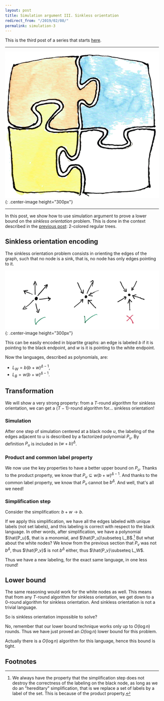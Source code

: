 ```yaml
---
layout: post
title: Simulation argument III. Sinkless orientation
redirect_from: "/2019/02/08/"
permalink: simulation-3
---
```


This is the third post of a series that starts [here](./simulation-1). 

---

![](assets/puzzle-3.png){: .center-image height="300px"}

---

In this post, we show how to use simulation argument to prove a lower bound on 
the *sinkless orientation* problem. 
This is done in the context described in the [previous post](./simulation-2):
2-colored regular trees.

## Sinkless orientation encoding

The sinkless orientation problem consists in orienting the edges of the graph, 
such that no node is a sink, that is, no node has only edges pointing to it.

![](assets/sinkless.png){: .center-image height="300px"}

This can be easily encoded in bipartite graphs: an edge is labeled $b$ if it is 
pointing to the black endpoint, and $w$ is it is pointing to the white endpoint.

Now the languages, described as polynomials, are:

* $L_W=b(b+w)^{\Delta-1}$,
* $L_B=w(b+w)^{\Delta-1}$.

## Transformation

We will show a very strong property: from a $T$-round algorithm for sinkless 
orientation, we can get a $(T-1)$-round algorithm for... sinkless orientation!

### Simulation
After one step of simulation centered at a black node $u$, the labeling of the 
edges adjacent to $u$ is described by a factorized polynomial $P_u$. 
By definition $P_u$ is included in $(w+b)^{\Delta}$. 

### Product and common label property
We now use the key properties to have a better upper bound on $P_u$.
Thanks to the product property, we know that $P_u\subseteq w(b+w)^{\Delta-1}$. 
And thanks to the common label property, we know that $P_v$ cannot be 
$b^{\Delta}$.
And well, that's all we need!

### Simplification step
Consider the simplification: $b+w \rightarrow b$. 

If we apply this simplification, we have all the edges labeled with unique 
labels (not set labels), and this labeling is correct with respect to the black 
language. In other words, after simplification, we have a polynomial $\hat{P_u}$, 
that is a monomial, and $\hat{P_u}\subseteq L_B$.[^1]
But what about the white nodes?
We know from the previous section that $P_v$ was not $b^{\Delta}$, thus 
$\hat{P_v}$ is not $b^{\Delta}$ either, thus $\hat{P_v}\subseteq L_W$.

Thus we have a new labeling, for the exact same language, in one less round!

## Lower bound

The same reasoning would work for the white nodes as well. 
This means that from any $T$-round algorithm for sinkless orientation, we get 
down to a 0-round algorithm for sinkless orientation. 
And sinkless orientation is not a trivial language.
 
So is sinkless orientation impossible to solve? 

No, remember that our lower bound technique works only up to $O(\log n)$ rounds.
Thus we have just proved an $\Omega(\log n)$ lower bound for this problem. 

Actually there is a $O(\log n)$ algorithm for this language, hence this bound is 
tight. 

## Footnotes
[^1]: We always have the property that the simplification step does not destroy the correctness of the labeling on the black node, as long as we do an "hereditary" simplification, that is we replace a set of labels by a label of the set. This is because of the product property. 



